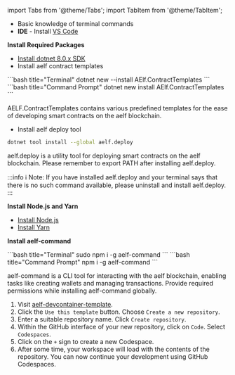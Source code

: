 import Tabs from '@theme/Tabs';
import TabItem from '@theme/TabItem';

<Tabs>
<TabItem value="local" label="Local" default>

- Basic knowledge of terminal commands
- **IDE** - Install [VS Code](https://code.visualstudio.com/)

**Install Required Packages**

- [Install dotnet 8.0.x SDK](https://dotnet.microsoft.com/en-us/download/dotnet/8.0)
- Install aelf contract templates

<Tabs>
<TabItem value="Linux and macOs" label="Linux and macOs" default>
```bash title="Terminal"
dotnet new --install AElf.ContractTemplates
```
</TabItem>

<TabItem value="Windows" label="Windows">
```bash title="Command Prompt"
dotnet new install AElf.ContractTemplates
```
</TabItem>
</Tabs>

AELF.ContractTemplates contains various predefined templates for the ease of developing smart contracts on the aelf blockchain.

- Install aelf deploy tool

```bash title="Terminal"
dotnet tool install --global aelf.deploy
```

aelf.deploy is a utility tool for deploying smart contracts on the aelf blockchain.
Please remember to export PATH after installing aelf.deploy.

:::info
ℹ️ Note: If you have installed aelf.deploy and your terminal says that there is no such command available, please uninstall and install aelf.deploy.
:::

**Install Node.js and Yarn**

- [Install Node.js](https://nodejs.org/en)
- [Install Yarn](https://classic.yarnpkg.com/lang/en/docs/install)

**Install aelf-command**

<Tabs>
<TabItem value="Linux and macOs" label="Linux and macOs" default>
```bash title="Terminal"
sudo npm i -g aelf-command
```
</TabItem>

<TabItem value="Windows" label="Windows">
```bash title="Command Prompt"
npm i -g aelf-command
```
</TabItem>
</Tabs>

aelf-command is a CLI tool for interacting with the aelf blockchain, enabling tasks like creating wallets and managing transactions.
Provide required permissions while installing aelf-command globally.
</TabItem>

<TabItem value="codespaces" label="Codespaces">

1. Visit [aelf-devcontainer-template](https://github.com/AElfProject/aelf-devcontainer-template).
2. Click the `Use this template` button. Choose `Create a new repository`.
3. Enter a suitable repository name. Click `Create repository`.
4. Within the GitHub interface of your new repository, click on `Code`.
   Select `Codespaces`.
5. Click on the `+` sign to create a new Codespace.
6. After some time, your workspace will load with the contents of the repository.
   You can now continue your development using GitHub Codespaces.

</TabItem>
</Tabs>
